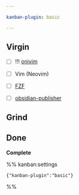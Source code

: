 ```yaml
---

kanban-plugin: basic

---
```


## Virgin

- [ ] !!! [onivim](https://onivim.io/)
- [ ] Vim (Neovim)
- [ ] [FZF](https://github.com/junegunn/fzf)
- [ ] [obsidian-publisher](https://obsidian-publisher.netlify.app/)


## Grind



## Done

**Complete**




%% kanban:settings
```
{"kanban-plugin":"basic"}
```
%%